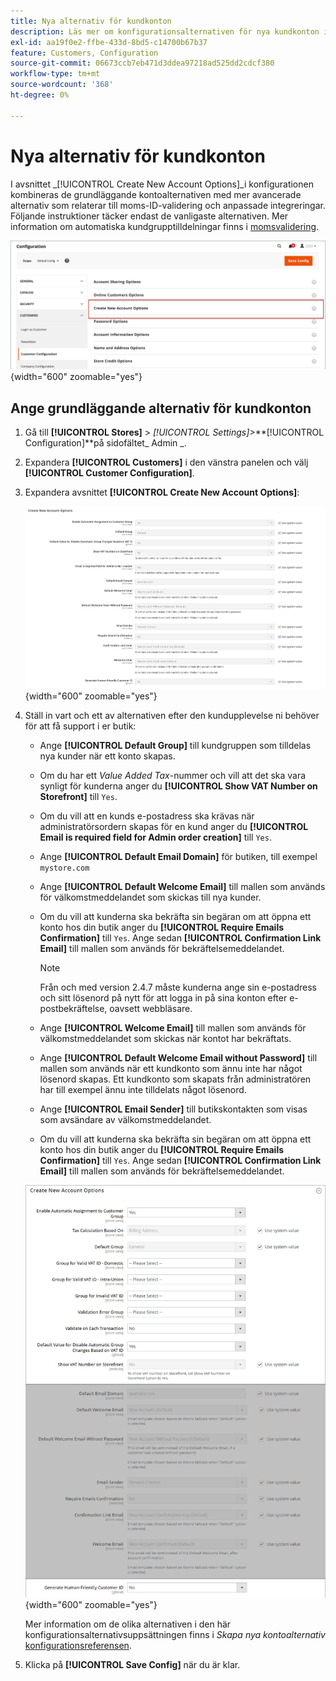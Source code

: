 ```yaml
---
title: Nya alternativ för kundkonton
description: Läs mer om konfigurationsalternativen för nya kundkonton i din butik.
exl-id: aa19f0e2-ffbe-433d-8bd5-c14700b67b37
feature: Customers, Configuration
source-git-commit: 06673ccb7eb471d3ddea97218ad525dd2cdcf380
workflow-type: tm+mt
source-wordcount: '368'
ht-degree: 0%

---
```


# Nya alternativ för kundkonton

I avsnittet _[!UICONTROL Create New Account Options]_i konfigurationen kombineras de grundläggande kontoalternativen med mer avancerade alternativ som relaterar till moms-ID-validering och anpassade integreringar. Följande instruktioner täcker endast de vanligaste alternativen. Mer information om automatiska kundgrupptilldelningar finns i [momsvalidering](../stores-purchase/vat.md).

![Skapa nya kontoalternativ](assets/customer-configuration-create-new-account-options.png){width="600" zoomable="yes"}

## Ange grundläggande alternativ för kundkonton

1. Gå till **[!UICONTROL Stores]** > _[!UICONTROL Settings]_>**[!UICONTROL Configuration]**på sidofältet_ Admin _.

1. Expandera **[!UICONTROL Customers]** i den vänstra panelen och välj **[!UICONTROL Customer Configuration]**.

1. Expandera avsnittet **[!UICONTROL Create New Account Options]**:

   ![Skapa standardinställningar för nya kontoalternativ](../configuration-reference/customers/assets/customer-configuration-create-new-account-options.png){width="600" zoomable="yes"}

1. Ställ in vart och ett av alternativen efter den kundupplevelse ni behöver för att få support i er butik:

   - Ange **[!UICONTROL Default Group]** till kundgruppen som tilldelas nya kunder när ett konto skapas.

   - Om du har ett _Value Added Tax_-nummer och vill att det ska vara synligt för kunderna anger du **[!UICONTROL Show VAT Number on Storefront]** till `Yes`.

   - Om du vill att en kunds e-postadress ska krävas när administratörsordern skapas för en kund anger du **[!UICONTROL Email is required field for Admin order creation]** till `Yes`.

   - Ange **[!UICONTROL Default Email Domain]** för butiken, till exempel `mystore.com`

   - Ange **[!UICONTROL Default Welcome Email]** till mallen som används för välkomstmeddelandet som skickas till nya kunder.

   - Om du vill att kunderna ska bekräfta sin begäran om att öppna ett konto hos din butik anger du **[!UICONTROL Require Emails Confirmation]** till `Yes`. Ange sedan **[!UICONTROL Confirmation Link Email]** till mallen som används för bekräftelsemeddelandet.

     >[!NOTE]
     >
     >Från och med version 2.4.7 måste kunderna ange sin e-postadress och sitt lösenord på nytt för att logga in på sina konton efter e-postbekräftelse, oavsett webbläsare.

   - Ange **[!UICONTROL Welcome Email]** till mallen som används för välkomstmeddelandet som skickas när kontot har bekräftats.

   - Ange **[!UICONTROL Default Welcome Email without Password]** till mallen som används när ett kundkonto som ännu inte har något lösenord skapas. Ett kundkonto som skapats från administratören har till exempel ännu inte tilldelats något lösenord.

   - Ange **[!UICONTROL Email Sender]** till butikskontakten som visas som avsändare av välkomstmeddelandet.

   - Om du vill att kunderna ska bekräfta sin begäran om att öppna ett konto hos din butik anger du **[!UICONTROL Require Emails Confirmation]** till `Yes`. Ange sedan **[!UICONTROL Confirmation Link Email]** till mallen som används för bekräftelsemeddelandet.

   ![Skapa nya kontoalternativ med moms aktiverat](../configuration-reference/customers/assets/customer-configuration-create-new-account-options-vat.png){width="600" zoomable="yes"}

   Mer information om de olika alternativen i den här konfigurationsalternativsuppsättningen finns i _Skapa nya kontoalternativ_ [konfigurationsreferensen](../configuration-reference/customers/customer-configuration.md).

1. Klicka på **[!UICONTROL Save Config]** när du är klar.
